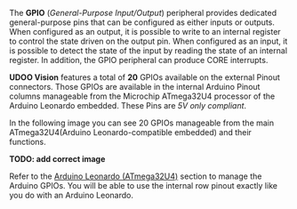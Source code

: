 The **GPIO** (*General-Purpose Input/Output*) peripheral provides dedicated general-purpose pins that can be configured as either inputs or outputs.
When configured as an output, it is possible to write to an internal register to control the state driven on the output pin. When configured as an input, it is possible to detect the state of the input by reading the state of an internal register. In addition, the GPIO peripheral can produce CORE interrupts.

**UDOO Vision** features a total of **20** GPIOs available on the external Pinout connectors.
Those GPIOs are available in the internal Arduino Pinout columns manageable from the Microchip ATmega32U4 processor of the Arduino Leonardo embedded. These Pins are *5V only compliant*.

In the following image you can see 20 GPIOs manageable from the main ATmega32U4(Arduino Leonardo-compatible embedded) and their functions.

**TODO: add correct image**

Refer to the [Arduino Leonardo (ATmega32U4)](!/Arduino_Leonardo-compatible(ATmega32U4)/Overview) section to manage the Arduino GPIOs. You will be able to use the internal row pinout exactly like you do with an Arduino Leonardo.